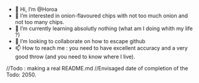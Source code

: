 - 👋 Hi, I’m @Horoa
- 👀 I’m interested in onion-flavoured chips with not too much onion and not too many chips.
- 🌱 I’m currently learning absolutly nothing (what am I doing whith my life ?)
- 💞️ I’m looking to collaborate on how to escape github
- 📫 How to reach me : you need to have excellent accuracy and a very good throw (and you need to know where I live).

<!---
Horoa/Horoa is a ✨ special ✨ repository because its `README.md` (this file) appears on your GitHub profile.
You can click the Preview link to take a look at your changes.
--->

//Todo : making a real README.md 
//Envisaged date of completion of the Todo: 2050.

